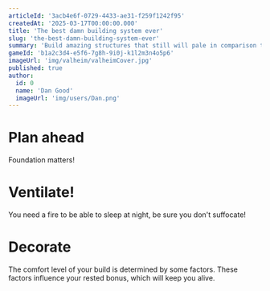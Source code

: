 ```yaml
---
articleId: '3acb4e6f-0729-4433-ae31-f259f1242f95'
createdAt: '2025-03-17T00:00:00.000'
title: 'The best damn building system ever'
slug: 'the-best-damn-building-system-ever'
summary: 'Build amazing structures that still will pale in comparison to your friends.'
gameId: 'b1a2c3d4-e5f6-7g8h-9i0j-k1l2m3n4o5p6'
imageUrl: 'img/valheim/valheimCover.jpg'
published: true
author:
  id: 0
  name: 'Dan Good'
  imageUrl: 'img/users/Dan.png'
---
```


# Plan ahead

Foundation matters!

# Ventilate!

You need a fire to be able to sleep at night, be sure you don't suffocate!

# Decorate

The comfort level of your build is determined by some factors. These factors influence your rested bonus, which will keep you alive.
